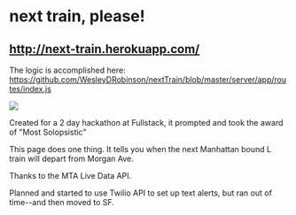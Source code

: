 # next train, please!
## http://next-train.herokuapp.com/

The logic is accomplished here: https://github.com/WesleyDRobinson/nextTrain/blob/master/server/app/routes/index.js

<img src="http://i.imgur.com/WNoW4Yc.png"></img>

Created for a 2 day hackathon at Fullstack, it prompted and took the award of "Most Solopsistic"

This page does one thing.
It tells you when the next Manhattan bound L train will depart from Morgan Ave. 

Thanks to the MTA Live Data API.

Planned and started to use Twilio API to set up text alerts, but ran out of time--and then moved to SF.
